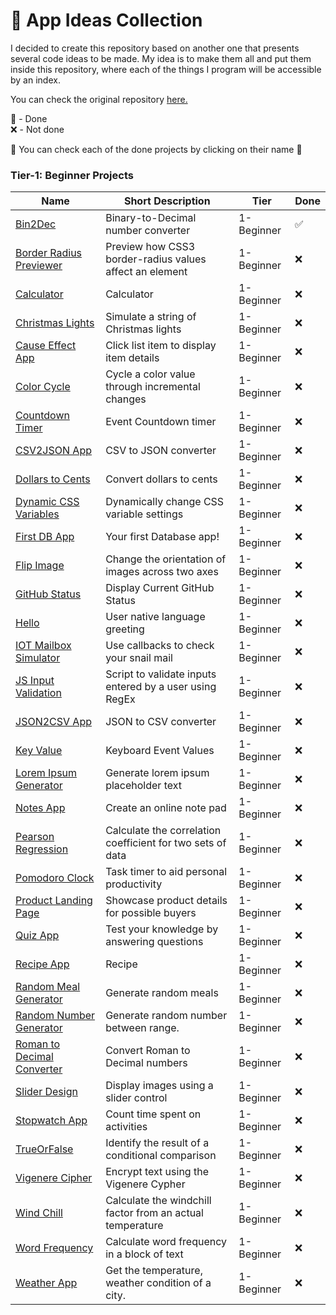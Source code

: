 # 📒 App Ideas Collection
I decided to create this repository based on another one that presents several code ideas to be made. 
My idea is to make them all and put them inside this repository, where each of the things I program will be accessible by an index.

You can check the original repository <a href="https://github.com/florinpop17/app-ideas/blob/master/README.md">here.</a>

🌟 - Done<br>
❌ - Not done

🧠 You can check each of the done projects by clicking on their name 🧠

### Tier-1: Beginner Projects

| Name                                                                              | Short Description                                          | Tier       | Done       |
| --------------------------------------------------------------------------------- | ---------------------------------------------------------- | ---------- | ---------- |
| [Bin2Dec](/)                                   | Binary-to-Decimal number converter                         | 1-Beginner |✅|
| [Border Radius Previewer](./Projects/1-Beginner/Border-Radius-Previewer.md)       | Preview how CSS3 border-radius values affect an element    | 1-Beginner |❌|
| [Calculator](./Projects/1-Beginner/Calculator-App.md)                             | Calculator                                                 | 1-Beginner |❌|
| [Christmas Lights](./Projects/1-Beginner/Christmas-Lights-App.md)                 | Simulate a string of Christmas lights                      | 1-Beginner |❌|
| [Cause Effect App](./Projects/1-Beginner/Cause-Effect-App.md)                     | Click list item to display item details                    | 1-Beginner |❌|
| [Color Cycle](./Projects/1-Beginner/Color-Cycle-App.md)                           | Cycle a color value through incremental changes            | 1-Beginner |❌|
| [Countdown Timer](./Projects/1-Beginner/Countdown-Timer-App.md)                   | Event Countdown timer                                      | 1-Beginner |❌|
| [CSV2JSON App](./Projects/1-Beginner/CSV2JSON-App.md)                             | CSV to JSON converter                                      | 1-Beginner |❌|
| [Dollars to Cents](./Projects/1-Beginner/Dollars-To-Cents-App.md)                 | Convert dollars to cents                                   | 1-Beginner |❌|
| [Dynamic CSS Variables](./Projects/1-Beginner/Dynamic-CSSVar-app.md)              | Dynamically change CSS variable settings                   | 1-Beginner |❌|
| [First DB App](./Projects/1-Beginner/First-DB-App.md)                             | Your first Database app!                                   | 1-Beginner |❌|
| [Flip Image](./Projects/1-Beginner/Flip-Image-App.md)                             | Change the orientation of images across two axes           | 1-Beginner |❌|
| [GitHub Status](./Projects/1-Beginner/GitHub-Status-App.md)                       | Display Current GitHub Status                              | 1-Beginner |❌|
| [Hello](./Projects/1-Beginner/Hello-App.md)                                       | User native language greeting                              | 1-Beginner |❌|
| [IOT Mailbox Simulator](./Projects/1-Beginner/IOT-Mailbox-App.md)                 | Use callbacks to check your snail mail                     | 1-Beginner |❌|
| [JS Input Validation](./Projects/1-Beginner/Javascript-Validation-With-Regex.md)  | Script to validate inputs entered by a user using RegEx    | 1-Beginner |❌|
| [JSON2CSV App](./Projects/1-Beginner/JSON2CSV-App.md)                             | JSON to CSV converter                                      | 1-Beginner |❌|
| [Key Value](./Projects/1-Beginner/Key-Value-App.md)                               | Keyboard Event Values                                      | 1-Beginner |❌|
| [Lorem Ipsum Generator](./Projects/1-Beginner/Lorem-Ipsum-Generator.md)           | Generate lorem ipsum placeholder text                      | 1-Beginner |❌|
| [Notes App](./Projects/1-Beginner/Notes-App.md)                                   | Create an online note pad                                  | 1-Beginner |❌|
| [Pearson Regression](./Projects/1-Beginner/Pearson-Regression-App.md)             | Calculate the correlation coefficient for two sets of data | 1-Beginner |❌|
| [Pomodoro Clock](./Projects/1-Beginner/Pomodoro-Clock.md)                         | Task timer to aid personal productivity                    | 1-Beginner |❌|
| [Product Landing Page](./Projects/1-Beginner/Product-Landing-Page.md)             | Showcase product details for possible buyers               | 1-Beginner |❌|
| [Quiz App](./Projects/1-Beginner/Quiz-App.md)                                     | Test your knowledge by answering questions                 | 1-Beginner |❌|
| [Recipe App](./Projects/1-Beginner/Recipe-App.md)                                 | Recipe                                                     | 1-Beginner |❌|
| [Random Meal Generator](./Projects/1-Beginner/Random-Meal-Generator.md)           | Generate random meals                                      | 1-Beginner |❌|
| [Random Number Generator](./Projects/1-Beginner/Random-Number-Generator.md)       | Generate random number between range.                      | 1-Beginner |❌|
| [Roman to Decimal Converter](./Projects/1-Beginner/Roman-to-Decimal-Converter.md) | Convert Roman to Decimal numbers                           | 1-Beginner |❌|
| [Slider Design](./Projects/1-Beginner/Slider-Design.md)                           | Display images using a slider control                      | 1-Beginner |❌|
| [Stopwatch App](./Projects/1-Beginner/Stopwatch-App.md)                           | Count time spent on activities                             | 1-Beginner |❌|
| [TrueOrFalse](./Projects/1-Beginner/True-or-False-App.md)                         | Identify the result of a conditional comparison            | 1-Beginner |❌|
| [Vigenere Cipher](./Projects/1-Beginner/Vigenere-Cipher.md)                       | Encrypt text using the Vigenere Cypher                     | 1-Beginner |❌|
| [Wind Chill](./Projects/1-Beginner/Windchill-App.md)                              | Calculate the windchill factor from an actual temperature  | 1-Beginner |❌|
| [Word Frequency](./Projects/1-Beginner/Word-Frequency-App.md)                     | Calculate word frequency in a block of text                | 1-Beginner |❌|
| [Weather App](./Projects/1-Beginner/Weather-App.md)                               | Get the temperature, weather condition of a city.          | 1-Beginner |❌|
